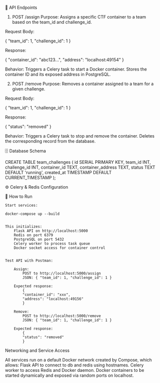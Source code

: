 🔗 API Endpoints
1. POST /assign
Purpose: Assigns a specific CTF container to a team based on the team_id and challenge_id.

Request Body:

{
  "team_id": 1,
  "challenge_id": 1
}

Response:

{
  "container_id": "abc123...",
  "address": "localhost:49154"
}

Behavior:
    Triggers a Celery task to start a Docker container.
    Stores the container ID and its exposed address in PostgreSQL.

2. POST /remove
Purpose: Removes a container assigned to a team for a given challenge.

Request Body:

{
  "team_id": 1,
  "challenge_id": 1
}

Response:

{
  "status": "removed"
}

Behavior:
    Triggers a Celery task to stop and remove the container.
    Deletes the corresponding record from the database.

🗄️ Database Schema

CREATE TABLE team_challenges (
    id SERIAL PRIMARY KEY,
    team_id INT,
    challenge_id INT,
    container_id TEXT,
    container_address TEXT,
    status TEXT DEFAULT 'running',
    created_at TIMESTAMP DEFAULT CURRENT_TIMESTAMP
);

⚙️ Celery & Redis Configuration

🚀 How to Run

    Start services:

    docker-compose up --build


    This initializes:
        Flask API on http://localhost:5000
        Redis on port 6379
        PostgreSQL on port 5432
        Celery worker to process task queue
        Docker socket access for container control


    Test API with Postman:

        Assign:
            POST to http://localhost:5000/assign
            JSON: { "team_id": 1, "challenge_id": 1 }
        
        Expected response:
            {
            "container_id": "xxx",
            "address": "localhost:49156"
            }

        Remove:
            POST to http://localhost:5000/remove
            JSON: { "team_id": 1, "challenge_id": 1 }

        Expected response:
            {
            "status": "removed"
            }

Networking and Service Access

All services run on a default Docker network created by Compose, which allows:
    Flask API to connect to db and redis using hostnames.
    Celery worker to access Redis and Docker daemon.
    Docker containers to be started dynamically and exposed via random ports on localhost.



